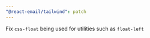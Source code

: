 ```yaml
---
"@react-email/tailwind": patch
---
```


Fix `css-float` being used for utilities such as `float-left`
